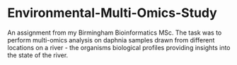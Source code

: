 # Environmental-Multi-Omics-Study
An assignment from my Birmingham Bioinformatics MSc. The task was to perform multi-omics analysis on daphnia samples drawn from different locations on a river - the organisms biological profiles providing insights into the state of the river. 
